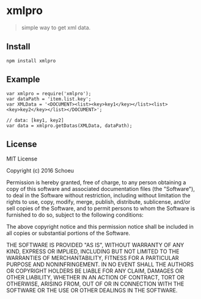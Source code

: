 # xmlpro

> simple way to get xml data.

## Install

```
npm install xmlpro
```

## Example

```
var xmlpro = require('xmlpro');
var dataPath = 'item.list.key';
var XMLData = '<DOCUMENT><list><key>key1</key></list><list><key>key2</key></list></DOCUMENT>';

// data: [key1, key2]
var data = xmlpro.getDatas(XMLData, dataPath);
```

## License

MIT License

Copyright (c) 2016 Schoeu

Permission is hereby granted, free of charge, to any person obtaining a copy
of this software and associated documentation files (the "Software"), to deal
in the Software without restriction, including without limitation the rights
to use, copy, modify, merge, publish, distribute, sublicense, and/or sell
copies of the Software, and to permit persons to whom the Software is
furnished to do so, subject to the following conditions:

The above copyright notice and this permission notice shall be included in all
copies or substantial portions of the Software.

THE SOFTWARE IS PROVIDED "AS IS", WITHOUT WARRANTY OF ANY KIND, EXPRESS OR
IMPLIED, INCLUDING BUT NOT LIMITED TO THE WARRANTIES OF MERCHANTABILITY,
FITNESS FOR A PARTICULAR PURPOSE AND NONINFRINGEMENT. IN NO EVENT SHALL THE
AUTHORS OR COPYRIGHT HOLDERS BE LIABLE FOR ANY CLAIM, DAMAGES OR OTHER
LIABILITY, WHETHER IN AN ACTION OF CONTRACT, TORT OR OTHERWISE, ARISING FROM,
OUT OF OR IN CONNECTION WITH THE SOFTWARE OR THE USE OR OTHER DEALINGS IN THE
SOFTWARE.

